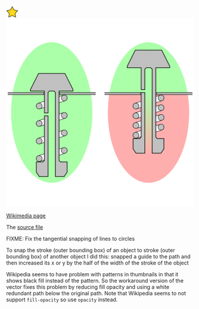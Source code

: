 ![Perfect badge](../prefect-vector-badge.svg)
![The vector graphic](4-optimized.svg)

[Wikimedia page](https://commons.wikimedia.org/wiki/File:Pressure_cooker_safety_valve.svg)

The [source file](https://commons.wikimedia.org/wiki/File:Olla_a_presi%C3%B3n_v%C3%A1lvula.png)

FIXME: Fix the tangential snapping of lines to circles

To snap the stroke (outer bounding box) of an object to stroke (outer bounding box)
of another object I did this: snapped a guide to the path and then increased its x
or y by the half of the width of the stroke of the object

Wikipedia seems to have problem with patterns in thumbnails in that it shows
black fill instead of the pattern. So the workaround version of the vector
fixes this problem by reducing fill opacity and using a white redundant
path below the original path.
Note that Wikipedia seems to not support `fill-opacity` so use `opacity` instead.
